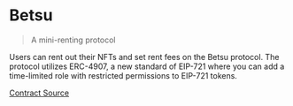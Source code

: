 # Betsu

> A mini-renting protocol

Users can rent out their NFTs and set rent fees on the Betsu protocol. The protocol utilizes ERC-4907, a new standard of EIP-721 where you can add a time-limited role with restricted permissions to EIP-721 tokens.

[Contract Source](https://github.com/wdphan/betsu-contracts/tree/main/contracts)

